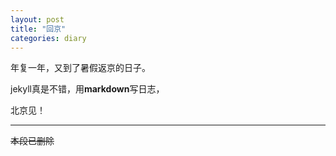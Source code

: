 ```yaml
---
layout: post
title: "回京"
categories: diary
---
```


年复一年，又到了暑假返京的日子。

jekyll真是不错，用**markdown**写日志，

北京见！

---

<s>本段已删除</s>





